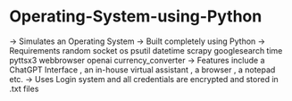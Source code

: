 # Operating-System-using-Python
 -> Simulates an Operating System
 -> Built completely using Python
 -> Requirements
 random
 socket
 os
 psutil
 datetime
 scrapy
 googlesearch
 time
 pyttsx3
 webbrowser
 openai
 currency_converter
 -> Features include a ChatGPT Interface , an in-house virtual assistant , a browser , a notepad etc.
 -> Uses Login system and all credentials are encrypted and stored in .txt files
